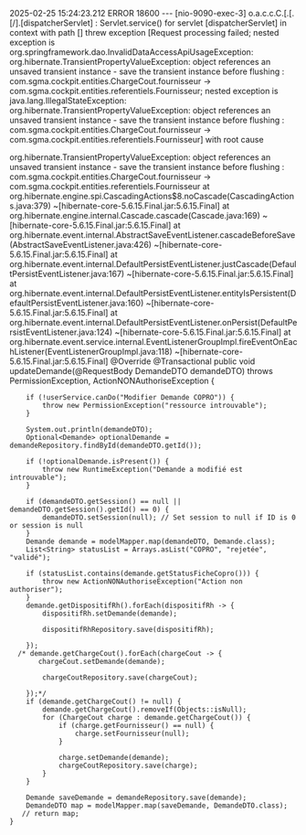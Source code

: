 2025-02-25 15:24:23.212 ERROR 18600 --- [nio-9090-exec-3] o.a.c.c.C.[.[.[/].[dispatcherServlet]    : Servlet.service() for servlet [dispatcherServlet] in context with path [] threw exception [Request processing failed; nested exception is org.springframework.dao.InvalidDataAccessApiUsageException: org.hibernate.TransientPropertyValueException: object references an unsaved transient instance - save the transient instance before flushing : com.sgma.cockpit.entities.ChargeCout.fournisseur -> com.sgma.cockpit.entities.referentiels.Fournisseur; nested exception is java.lang.IllegalStateException: org.hibernate.TransientPropertyValueException: object references an unsaved transient instance - save the transient instance before flushing : com.sgma.cockpit.entities.ChargeCout.fournisseur -> com.sgma.cockpit.entities.referentiels.Fournisseur] with root cause

org.hibernate.TransientPropertyValueException: object references an unsaved transient instance - save the transient instance before flushing : com.sgma.cockpit.entities.ChargeCout.fournisseur -> com.sgma.cockpit.entities.referentiels.Fournisseur
	at org.hibernate.engine.spi.CascadingActions$8.noCascade(CascadingActions.java:379) ~[hibernate-core-5.6.15.Final.jar:5.6.15.Final]
	at org.hibernate.engine.internal.Cascade.cascade(Cascade.java:169) ~[hibernate-core-5.6.15.Final.jar:5.6.15.Final]
	at org.hibernate.event.internal.AbstractSaveEventListener.cascadeBeforeSave(AbstractSaveEventListener.java:426) ~[hibernate-core-5.6.15.Final.jar:5.6.15.Final]
	at org.hibernate.event.internal.DefaultPersistEventListener.justCascade(DefaultPersistEventListener.java:167) ~[hibernate-core-5.6.15.Final.jar:5.6.15.Final]
	at org.hibernate.event.internal.DefaultPersistEventListener.entityIsPersistent(DefaultPersistEventListener.java:160) ~[hibernate-core-5.6.15.Final.jar:5.6.15.Final]
	at org.hibernate.event.internal.DefaultPersistEventListener.onPersist(DefaultPersistEventListener.java:124) ~[hibernate-core-5.6.15.Final.jar:5.6.15.Final]
	at org.hibernate.event.service.internal.EventListenerGroupImpl.fireEventOnEachListener(EventListenerGroupImpl.java:118) ~[hibernate-core-5.6.15.Final.jar:5.6.15.Final]
  @Override
    @Transactional
    public void updateDemande(@RequestBody DemandeDTO demandeDTO) throws PermissionException, ActionNONAuthoriseException {


        if (!userService.canDo("Modifier Demande COPRO")) {
            throw new PermissionException("ressource introuvable");
        }

        System.out.println(demandeDTO);
        Optional<Demande> optionalDemande = demandeRepository.findById(demandeDTO.getId());

        if (!optionalDemande.isPresent()) {
            throw new RuntimeException("Demande a modifié est introuvable");
        }

        if (demandeDTO.getSession() == null || demandeDTO.getSession().getId() == 0) {
            demandeDTO.setSession(null); // Set session to null if ID is 0 or session is null
        }
        Demande demande = modelMapper.map(demandeDTO, Demande.class);
        List<String> statusList = Arrays.asList("COPRO", "rejetée", "validé");

        if (statusList.contains(demande.getStatusFicheCopro())) {
            throw new ActionNONAuthoriseException("Action non authoriser");
        }
        demande.getDispositifRh().forEach(dispositifRh -> {
            dispositifRh.setDemande(demande);

            dispositifRhRepository.save(dispositifRh);

        });
      /* demande.getChargeCout().forEach(chargeCout -> {
           chargeCout.setDemande(demande);

            chargeCoutRepository.save(chargeCout);

        });*/
        if (demande.getChargeCout() != null) {
            demande.getChargeCout().removeIf(Objects::isNull);
            for (ChargeCout charge : demande.getChargeCout()) {
                if (charge.getFournisseur() == null) {
                    charge.setFournisseur(null);
                }

                charge.setDemande(demande);
                chargeCoutRepository.save(charge);
            }
        }

        Demande saveDemande = demandeRepository.save(demande);
        DemandeDTO map = modelMapper.map(saveDemande, DemandeDTO.class);
       // return map;
    }

